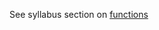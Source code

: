See syllabus section on [functions](https://codeyourfuture.github.io/syllabus-master/js-core/week-04/lesson.html#functions)

